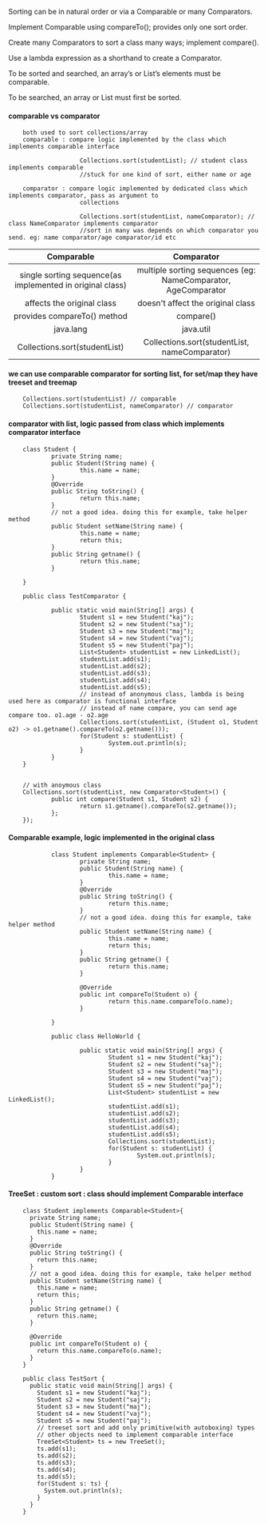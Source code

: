 Sorting can be in natural order or via a Comparable or many
Comparators.

Implement Comparable using compareTo(); provides only one sort
order.

Create many Comparators to sort a class many ways; implement
compare().

Use a lambda expression as a shorthand to create a Comparator.

To be sorted and searched, an array’s or List’s elements must be
comparable.

To be searched, an array or List must first be sorted.

#### comparable vs comparator

        both used to sort collections/array
        comparable : compare logic implemented by the class which implements comparable interface
        
                        Collections.sort(studentList); // student class implements comparable 
                        //stuck for one kind of sort, either name or age
                
        comparator : compare logic implemented by dedicated class which implements comparator, pass as argument to 
                        collections
                                                
                        Collections.sort(studentList, nameComparator); // class NameComparator implements comparator
                        //sort in many was depends on which comparator you send. eg: name comparator/age comparator/id etc


| Comparable           | Comparator  |
|:-------------:| :-----:|
| single sorting sequence(as implemented in original class) | multiple sorting sequences (eg: NameComparator, AgeComparator |
|  affects the original class     | doesn't affect the original class  |
|  provides compareTo() method   |  compare()  |
| java.lang | java.util |
| Collections.sort(studentList)  | Collections.sort(studentList, nameComparator) |




#### we can use comparable comparator for sorting list, for set/map they have treeset and treemap

        Collections.sort(studentList) // comparable 
        Collections.sort(studentList, nameComparator) // comparator 

#### comparator with list, logic passed from class which implements comparator interface
        
        class Student {
                private String name;
                public Student(String name) {
                        this.name = name;
                }
                @Override
                public String toString() {
                        return this.name;
                }
                // not a good idea. doing this for example, take helper method
                public Student setName(String name) {
                        this.name = name;
                        return this;
                }
                public String getname() {
                        return this.name;
                }

        }

        public class TestComparator {

                public static void main(String[] args) {
                        Student s1 = new Student("kaj");
                        Student s2 = new Student("saj");
                        Student s3 = new Student("maj");
                        Student s4 = new Student("vaj");
                        Student s5 = new Student("paj");
                        List<Student> studentList = new LinkedList();
                        studentList.add(s1);
                        studentList.add(s2);
                        studentList.add(s3);
                        studentList.add(s4);
                        studentList.add(s5);
                        // instead of anonymous class, lambda is being used here as comparator is functional interface
                        // instead of name compare, you can send age compare too. o1.age - o2.age
                        Collections.sort(studentList, (Student o1, Student o2) -> o1.getname().compareTo(o2.getname()));
                        for(Student s: studentList) {
                                System.out.println(s);
                        }
                }
        }


        // with anoymous class
        Collections.sort(studentList, new Comparator<Student>() {
                public int compare(Student s1, Student s2) {
                        return s1.getname().compareTo(s2.getname());
                };
        });


#### Comparable example, logic implemented in the original class


                class Student implements Comparable<Student> {
                        private String name;
                        public Student(String name) {
                                this.name = name;
                        }
                        @Override
                        public String toString() {
                                return this.name;
                        }
                        // not a good idea. doing this for example, take helper method
                        public Student setName(String name) {
                                this.name = name;
                                return this;
                        }
                        public String getname() {
                                return this.name;
                        }

                        @Override
                        public int compareTo(Student o) {
                                return this.name.compareTo(o.name);
                        }

                }

                public class HelloWorld {

                        public static void main(String[] args) {
                                Student s1 = new Student("kaj");
                                Student s2 = new Student("saj");
                                Student s3 = new Student("maj");
                                Student s4 = new Student("vaj");
                                Student s5 = new Student("paj");
                                List<Student> studentList = new LinkedList();
                                studentList.add(s1);
                                studentList.add(s2);
                                studentList.add(s3);
                                studentList.add(s4);
                                studentList.add(s5);
                                Collections.sort(studentList);
                                for(Student s: studentList) {
                                        System.out.println(s);
                                }
                        }
                }


#### TreeSet : custom sort : class should implement Comparable interface

        class Student implements Comparable<Student>{
          private String name;
          public Student(String name) {
            this.name = name;
          }
          @Override
          public String toString() {
            return this.name;
          }
          // not a good idea. doing this for example, take helper method
          public Student setName(String name) {
            this.name = name;
            return this;
          }
          public String getname() {
            return this.name;
          }

          @Override
          public int compareTo(Student o) {		
            return this.name.compareTo(o.name);
          }
        }

        public class TestSort {
          public static void main(String[] args) {
            Student s1 = new Student("kaj");
            Student s2 = new Student("saj");
            Student s3 = new Student("maj");
            Student s4 = new Student("vaj");
            Student s5 = new Student("paj");
            // treeset sort and add only primitive(with autoboxing) types
            // other objects need to implement comparable interface
            TreeSet<Student> ts = new TreeSet();
            ts.add(s1);
            ts.add(s2);
            ts.add(s3);
            ts.add(s4);
            ts.add(s5);
            for(Student s: ts) {
              System.out.println(s);
            }
          }
        }
